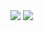 <img src='design-portfolio/happy-birthday-website/iphone-screenshot.jpg'>
<img src='design-portfolio/happy-birthday-website/opening.gif'>